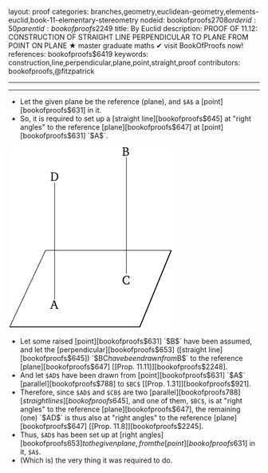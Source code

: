 layout: proof
categories: branches,geometry,euclidean-geometry,elements-euclid,book-11-elementary-stereometry
nodeid: bookofproofs$2708
orderid: 50
parentid: bookofproofs$2249
title: By Euclid
description: PROOF OF 11.12: CONSTRUCTION OF STRAIGHT LINE PERPENDICULAR TO PLANE FROM POINT ON PLANE &#9733; master graduate maths &#10004; visit BookOfProofs now!
references: bookofproofs$6419
keywords: construction,line,perpendicular,plane,point,straight,proof
contributors: bookofproofs,@fitzpatrick

---


---



* Let the given plane be the reference (plane), and `$A$` a [point][bookofproofs$631] in it.
* So, it is required to set up a [straight line][bookofproofs$645] at "right angles" to the reference [plane][bookofproofs$647] at [point][bookofproofs$631] `$A$`.


![fig12e](https://github.com/bookofproofs/bookofproofs.github.io/blob/main/_sources/_assets/images/euclid/Book11/fig12e.png?raw=true)


* Let some raised [point][bookofproofs$631] `$B$` have been assumed, and let the [perpendicular][bookofproofs$653] ([straight line][bookofproofs$645]) `$BC$` have been drawn from `$B$` to the reference [plane][bookofproofs$647] [[Prop. 11.11]][bookofproofs$2248].
* And let `$AD$` have been drawn from [point][bookofproofs$631] `$A$` [parallel][bookofproofs$788] to `$BC$` [[Prop. 1.31]][bookofproofs$921].
* Therefore, since `$AD$` and `$CB$` are two [parallel][bookofproofs$788] [straight lines][bookofproofs$645], and one of them, `$BC$`, is at "right angles" to the reference [plane][bookofproofs$647], the remaining (one) `$AD$` is thus also at "right angles" to the reference [plane][bookofproofs$647] [[Prop. 11.8]][bookofproofs$2245].
* Thus, `$AD$` has been set up at [right angles][bookofproofs$653] to the given plane, from the [point][bookofproofs$631] in it, `$A$`.
* (Which is) the very thing it was required to do.
